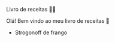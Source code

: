 Livro de receitas :man_cook:

Olá! Bem vindo ao meu livro de receitas :wave:

- Strogonoff de frango

